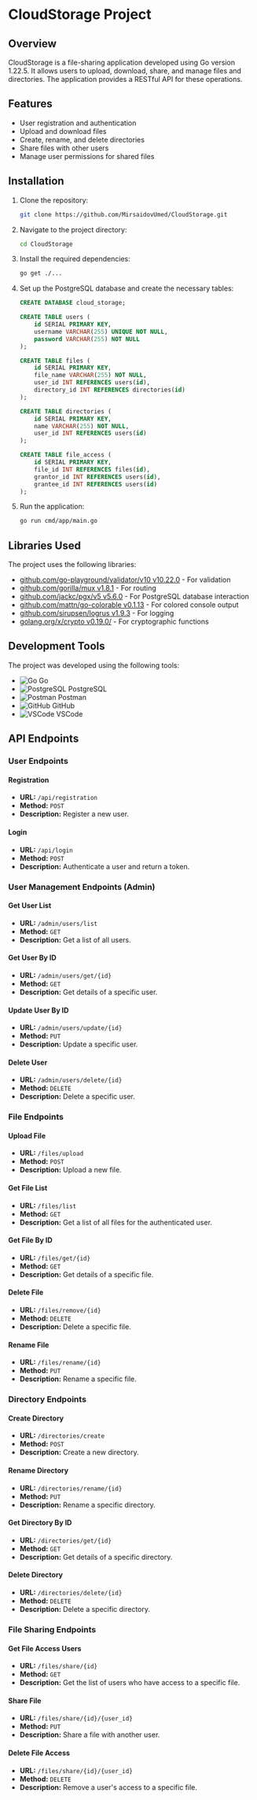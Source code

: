 # CloudStorage Project

## Overview

CloudStorage is a file-sharing application developed using Go version 1.22.5. It allows users to upload, download, share, and manage files and directories. The application provides a RESTful API for these operations.

## Features

- User registration and authentication
- Upload and download files
- Create, rename, and delete directories
- Share files with other users
- Manage user permissions for shared files

## Installation

1. Clone the repository:
    ```sh
    git clone https://github.com/MirsaidovUmed/CloudStorage.git
    ```
2. Navigate to the project directory:
    ```sh
    cd CloudStorage
    ```
3. Install the required dependencies:
    ```sh
    go get ./...
    ```
4. Set up the PostgreSQL database and create the necessary tables:
    ```sql
    CREATE DATABASE cloud_storage;

    CREATE TABLE users (
        id SERIAL PRIMARY KEY,
        username VARCHAR(255) UNIQUE NOT NULL,
        password VARCHAR(255) NOT NULL
    );

    CREATE TABLE files (
        id SERIAL PRIMARY KEY,
        file_name VARCHAR(255) NOT NULL,
        user_id INT REFERENCES users(id),
        directory_id INT REFERENCES directories(id)
    );

    CREATE TABLE directories (
        id SERIAL PRIMARY KEY,
        name VARCHAR(255) NOT NULL,
        user_id INT REFERENCES users(id)
    );

    CREATE TABLE file_access (
        id SERIAL PRIMARY KEY,
        file_id INT REFERENCES files(id),
        grantor_id INT REFERENCES users(id),
        grantee_id INT REFERENCES users(id)
    );
    ```
5. Run the application:
    ```sh
    go run cmd/app/main.go
    ```

## Libraries Used

The project uses the following libraries:

- [github.com/go-playground/validator/v10 v10.22.0](https://github.com/go-playground/validator) - For validation
- [github.com/gorilla/mux v1.8.1](https://github.com/gorilla/mux) - For routing
- [github.com/jackc/pgx/v5 v5.6.0](https://github.com/jackc/pgx) - For PostgreSQL database interaction
- [github.com/mattn/go-colorable v0.1.13](https://github.com/mattn/go-colorable) - For colored console output
- [github.com/sirupsen/logrus v1.9.3](https://github.com/sirupsen/logrus) - For logging
- [golang.org/x/crypto v0.19.0/](https://pkg.go.dev/golang.org/x/crypto) - For cryptographic functions

## Development Tools

The project was developed using the following tools:

- ![Go](https://github.com/devicons/devicon/blob/master/icons/go/go-original-wordmark.svg) Go
- ![PostgreSQL](https://github.com/devicons/devicon/blob/master/icons/postgresql/postgresql-original.svg) PostgreSQL
- ![Postman](https://github.com/devicons/devicon/blob/master/icons/postman/postman-original.svg) Postman
- ![GitHub](https://github.com/devicons/devicon/blob/master/icons/github/github-original-wordmark.svg) GitHub
- ![VSCode](https://github.com/devicons/devicon/blob/master/icons/vscode/vscode-original.svg) VSCode

## API Endpoints

### User Endpoints

#### Registration
- **URL:** `/api/registration`
- **Method:** `POST`
- **Description:** Register a new user.

#### Login
- **URL:** `/api/login`
- **Method:** `POST`
- **Description:** Authenticate a user and return a token.

### User Management Endpoints (Admin)

#### Get User List
- **URL:** `/admin/users/list`
- **Method:** `GET`
- **Description:** Get a list of all users.

#### Get User By ID
- **URL:** `/admin/users/get/{id}`
- **Method:** `GET`
- **Description:** Get details of a specific user.

#### Update User By ID
- **URL:** `/admin/users/update/{id}`
- **Method:** `PUT`
- **Description:** Update a specific user.

#### Delete User
- **URL:** `/admin/users/delete/{id}`
- **Method:** `DELETE`
- **Description:** Delete a specific user.

### File Endpoints

#### Upload File
- **URL:** `/files/upload`
- **Method:** `POST`
- **Description:** Upload a new file.

#### Get File List
- **URL:** `/files/list`
- **Method:** `GET`
- **Description:** Get a list of all files for the authenticated user.

#### Get File By ID
- **URL:** `/files/get/{id}`
- **Method:** `GET`
- **Description:** Get details of a specific file.

#### Delete File
- **URL:** `/files/remove/{id}`
- **Method:** `DELETE`
- **Description:** Delete a specific file.

#### Rename File
- **URL:** `/files/rename/{id}`
- **Method:** `PUT`
- **Description:** Rename a specific file.

### Directory Endpoints

#### Create Directory
- **URL:** `/directories/create`
- **Method:** `POST`
- **Description:** Create a new directory.

#### Rename Directory
- **URL:** `/directories/rename/{id}`
- **Method:** `PUT`
- **Description:** Rename a specific directory.

#### Get Directory By ID
- **URL:** `/directories/get/{id}`
- **Method:** `GET`
- **Description:** Get details of a specific directory.

#### Delete Directory
- **URL:** `/directories/delete/{id}`
- **Method:** `DELETE`
- **Description:** Delete a specific directory.

### File Sharing Endpoints

#### Get File Access Users
- **URL:** `/files/share/{id}`
- **Method:** `GET`
- **Description:** Get the list of users who have access to a specific file.

#### Share File
- **URL:** `/files/share/{id}/{user_id}`
- **Method:** `PUT`
- **Description:** Share a file with another user.

#### Delete File Access
- **URL:** `/files/share/{id}/{user_id}`
- **Method:** `DELETE`
- **Description:** Remove a user's access to a specific file.
